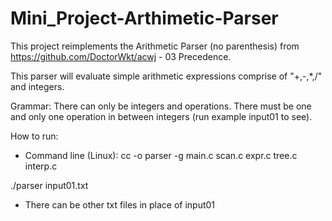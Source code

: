 # Mini_Project-Arthimetic-Parser

This project reimplements the Arithmetic Parser (no parenthesis) from https://github.com/DoctorWkt/acwj - 03 Precedence.

This parser will evaluate simple arithmetic expressions comprise of "+,-,*,/" and integers.

Grammar: There can only be integers and operations. There must be one and only one operation in between integers (run example input01 to see).

How to run:
- Command line (Linux): cc -o parser -g main.c scan.c expr.c tree.c interp.c

./parser input01.txt 

- There can be other txt files in place of input01


